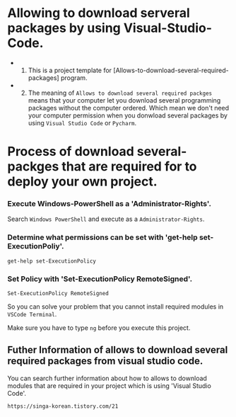 # Allowing to download serveral packages by using Visual-Studio-Code.

- 1. This is a project template for [Allows-to-download-several-required-packages] program.
- 2. The meaning of ```Allows to download several required packges``` means that your computer let you download several programming packages without the computer ordered. Which mean we don't need your computer permission when you donwload several packages by using ```Visual Studio Code``` or ```Pycharm```.



# Process of download several-packges that are required for to deploy your own project.


### Execute Windows-PowerShell as a 'Administrator-Rights'.

Search ```Windows PowerShell``` and execute as a  ```Administrator-Rights```.


### Determine what permissions can be set with 'get-help set-ExecutionPoliy'.

```
get-help set-ExecutionPolicy
```


### Set Policy with 'Set-ExecutionPolicy RemoteSigned'.

```
Set-ExecutionPolicy RemoteSigned
```

So you can solve your problem that you cannot install required modules in ```VSCode Terminal```.

Make sure you have to type ```ng``` before you execute this project.




## Futher Information of allows to download several required packages from visual studio code.

You can search further information about how to allows to download modules that are required in your project which is using 'Visual Studio Code'.

```
https://singa-korean.tistory.com/21
```
